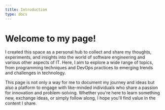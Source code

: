 ```yaml
---
title: Introduction
type: docs
---
```


# Welcome to my page!


I created this space as a personal hub to collect and share my thoughts, experiments, and insights into the world of software engineering and various other aspects of IT. Here, I aim to explore a wide range of topics, from programming techniques and DevOps practices to emerging trends and challenges in technology.

This page is not only a way for me to document my journey and ideas but also a platform to engage with like-minded individuals who share a passion for innovation and problem-solving. Whether you're here to learn something new, exchange ideas, or simply follow along, I hope you'll find value in the content I share.
